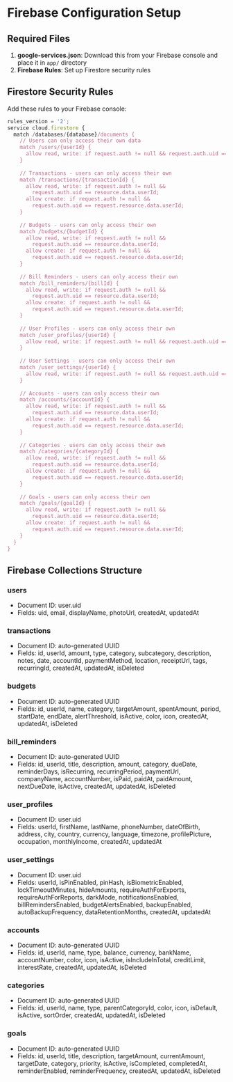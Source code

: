 # Firebase Configuration Setup

## Required Files

1. **google-services.json**: Download this from your Firebase console and place it in `app/` directory
2. **Firebase Rules**: Set up Firestore security rules

## Firestore Security Rules

Add these rules to your Firebase console:

```javascript
rules_version = '2';
service cloud.firestore {
  match /databases/{database}/documents {
    // Users can only access their own data
    match /users/{userId} {
      allow read, write: if request.auth != null && request.auth.uid == userId;
    }
    
    // Transactions - users can only access their own
    match /transactions/{transactionId} {
      allow read, write: if request.auth != null && 
        request.auth.uid == resource.data.userId;
      allow create: if request.auth != null && 
        request.auth.uid == request.resource.data.userId;
    }
    
    // Budgets - users can only access their own
    match /budgets/{budgetId} {
      allow read, write: if request.auth != null && 
        request.auth.uid == resource.data.userId;
      allow create: if request.auth != null && 
        request.auth.uid == request.resource.data.userId;
    }
    
    // Bill Reminders - users can only access their own
    match /bill_reminders/{billId} {
      allow read, write: if request.auth != null && 
        request.auth.uid == resource.data.userId;
      allow create: if request.auth != null && 
        request.auth.uid == request.resource.data.userId;
    }
    
    // User Profiles - users can only access their own
    match /user_profiles/{userId} {
      allow read, write: if request.auth != null && request.auth.uid == userId;
    }
    
    // User Settings - users can only access their own
    match /user_settings/{userId} {
      allow read, write: if request.auth != null && request.auth.uid == userId;
    }
    
    // Accounts - users can only access their own
    match /accounts/{accountId} {
      allow read, write: if request.auth != null && 
        request.auth.uid == resource.data.userId;
      allow create: if request.auth != null && 
        request.auth.uid == request.resource.data.userId;
    }
    
    // Categories - users can only access their own
    match /categories/{categoryId} {
      allow read, write: if request.auth != null && 
        request.auth.uid == resource.data.userId;
      allow create: if request.auth != null && 
        request.auth.uid == request.resource.data.userId;
    }
    
    // Goals - users can only access their own
    match /goals/{goalId} {
      allow read, write: if request.auth != null && 
        request.auth.uid == resource.data.userId;
      allow create: if request.auth != null && 
        request.auth.uid == request.resource.data.userId;
    }
  }
}
```

## Firebase Collections Structure

### users
- Document ID: user.uid
- Fields: uid, email, displayName, photoUrl, createdAt, updatedAt

### transactions
- Document ID: auto-generated UUID
- Fields: id, userId, amount, type, category, subcategory, description, notes, date, accountId, paymentMethod, location, receiptUrl, tags, recurringId, createdAt, updatedAt, isDeleted

### budgets
- Document ID: auto-generated UUID
- Fields: id, userId, name, category, targetAmount, spentAmount, period, startDate, endDate, alertThreshold, isActive, color, icon, createdAt, updatedAt, isDeleted

### bill_reminders
- Document ID: auto-generated UUID
- Fields: id, userId, title, description, amount, category, dueDate, reminderDays, isRecurring, recurringPeriod, paymentUrl, companyName, accountNumber, isPaid, paidAt, paidAmount, nextDueDate, isActive, createdAt, updatedAt, isDeleted

### user_profiles
- Document ID: user.uid
- Fields: userId, firstName, lastName, phoneNumber, dateOfBirth, address, city, country, currency, language, timezone, profilePicture, occupation, monthlyIncome, createdAt, updatedAt

### user_settings
- Document ID: user.uid
- Fields: userId, isPinEnabled, pinHash, isBiometricEnabled, lockTimeoutMinutes, hideAmounts, requireAuthForExports, requireAuthForReports, darkMode, notificationsEnabled, billRemindersEnabled, budgetAlertsEnabled, backupEnabled, autoBackupFrequency, dataRetentionMonths, createdAt, updatedAt

### accounts
- Document ID: auto-generated UUID
- Fields: id, userId, name, type, balance, currency, bankName, accountNumber, color, icon, isActive, isIncludeInTotal, creditLimit, interestRate, createdAt, updatedAt, isDeleted

### categories
- Document ID: auto-generated UUID
- Fields: id, userId, name, type, parentCategoryId, color, icon, isDefault, isActive, sortOrder, createdAt, updatedAt, isDeleted

### goals
- Document ID: auto-generated UUID
- Fields: id, userId, title, description, targetAmount, currentAmount, targetDate, category, priority, isActive, isCompleted, completedAt, reminderEnabled, reminderFrequency, createdAt, updatedAt, isDeleted
